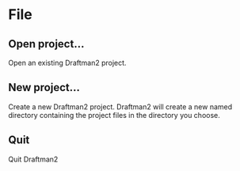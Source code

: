 # File

## Open project...

Open an existing Draftman2 project.

## New project...

Create a new Draftman2 project. Draftman2 will create a new named directory containing the project files in the directory you choose.

## Quit

Quit Draftman2



